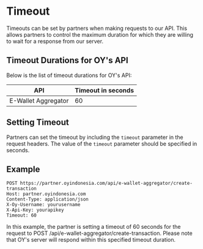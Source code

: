 # Timeout

Timeouts can be set by partners when making requests to our API. This allows partners to control the maximum duration for which they are willing to wait for a response from our server.

## Timeout Durations for OY's API

Below is the list of timeout durations for OY's API:

API | Timeout in seconds 
---------- | ------- 
E-Wallet Aggregator | 60 

## Setting Timeout

Partners can set the timeout by including the `timeout` parameter in the request headers. The value of the `timeout` parameter should be specified in seconds.

## Example

```http
POST https://partner.oyindonesia.com/api/e-wallet-aggregator/create-transaction
Host: partner.oyindonesia.com
Content-Type: application/json
X-Oy-Username: yourusername
X-Api-Key: yourapikey
Timeout: 60
```

In this example, the partner is setting a timeout of 60 seconds for the request to POST /api/e-wallet-aggregator/create-transaction. Please note that OY's server will respond within this specified timeout duration.